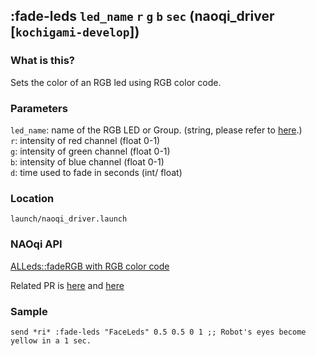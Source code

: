 ## :fade-leds `led_name` `r` `g` `b` `sec` (naoqi_driver [`kochigami-develop`])

### What is this?

Sets the color of an RGB led using RGB color code.  

### Parameters

`led_name`: name of the RGB LED or Group. (string, please refer to [here](http://doc.aldebaran.com/2-5/naoqi/sensors/alleds.html#groups-short-names-and-names).)  
`r`: intensity of red channel (float 0-1)  
`g`: intensity of green channel (float 0-1)  
`b`: intensity of blue channel (float 0-1)  
`d`: time used to fade in seconds (int/ float)  

### Location

`launch/naoqi_driver.launch`  

### NAOqi API

[ALLeds::fadeRGB with RGB color code](http://doc.aldebaran.com/2-5/naoqi/sensors/alleds-api.html#alleds-api)  

Related PR is [here](https://github.com/ros-naoqi/naoqi_driver/pull/100) and [here](https://github.com/jsk-ros-pkg/jsk_robot/pull/999)

### Sample

```
send *ri* :fade-leds "FaceLeds" 0.5 0.5 0 1 ;; Robot's eyes become yellow in a 1 sec.
```